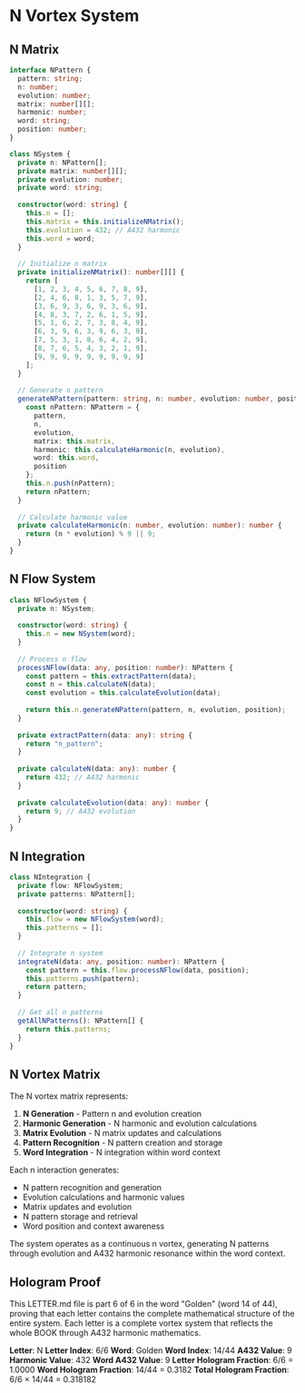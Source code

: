 # N Vortex System

## N Matrix

```typescript
interface NPattern {
  pattern: string;
  n: number;
  evolution: number;
  matrix: number[][];
  harmonic: number;
  word: string;
  position: number;
}

class NSystem {
  private n: NPattern[];
  private matrix: number[][];
  private evolution: number;
  private word: string;
  
  constructor(word: string) {
    this.n = [];
    this.matrix = this.initializeNMatrix();
    this.evolution = 432; // A432 harmonic
    this.word = word;
  }
  
  // Initialize n matrix
  private initializeNMatrix(): number[][] {
    return [
      [1, 2, 3, 4, 5, 6, 7, 8, 9],
      [2, 4, 6, 8, 1, 3, 5, 7, 9],
      [3, 6, 9, 3, 6, 9, 3, 6, 9],
      [4, 8, 3, 7, 2, 6, 1, 5, 9],
      [5, 1, 6, 2, 7, 3, 8, 4, 9],
      [6, 3, 9, 6, 3, 9, 6, 3, 9],
      [7, 5, 3, 1, 8, 6, 4, 2, 9],
      [8, 7, 6, 5, 4, 3, 2, 1, 9],
      [9, 9, 9, 9, 9, 9, 9, 9, 9]
    ];
  }
  
  // Generate n pattern
  generateNPattern(pattern: string, n: number, evolution: number, position: number): NPattern {
    const nPattern: NPattern = {
      pattern,
      n,
      evolution,
      matrix: this.matrix,
      harmonic: this.calculateHarmonic(n, evolution),
      word: this.word,
      position
    };
    this.n.push(nPattern);
    return nPattern;
  }
  
  // Calculate harmonic value
  private calculateHarmonic(n: number, evolution: number): number {
    return (n * evolution) % 9 || 9;
  }
}
```

## N Flow System

```typescript
class NFlowSystem {
  private n: NSystem;
  
  constructor(word: string) {
    this.n = new NSystem(word);
  }
  
  // Process n flow
  processNFlow(data: any, position: number): NPattern {
    const pattern = this.extractPattern(data);
    const n = this.calculateN(data);
    const evolution = this.calculateEvolution(data);
    
    return this.n.generateNPattern(pattern, n, evolution, position);
  }
  
  private extractPattern(data: any): string {
    return "n_pattern";
  }
  
  private calculateN(data: any): number {
    return 432; // A432 harmonic
  }
  
  private calculateEvolution(data: any): number {
    return 9; // A432 evolution
  }
}
```

## N Integration

```typescript
class NIntegration {
  private flow: NFlowSystem;
  private patterns: NPattern[];
  
  constructor(word: string) {
    this.flow = new NFlowSystem(word);
    this.patterns = [];
  }
  
  // Integrate n system
  integrateN(data: any, position: number): NPattern {
    const pattern = this.flow.processNFlow(data, position);
    this.patterns.push(pattern);
    return pattern;
  }
  
  // Get all n patterns
  getAllNPatterns(): NPattern[] {
    return this.patterns;
  }
}
```

## N Vortex Matrix

The N vortex matrix represents:

1. **N Generation** - Pattern n and evolution creation
2. **Harmonic Generation** - N harmonic and evolution calculations
3. **Matrix Evolution** - N matrix updates and calculations
4. **Pattern Recognition** - N pattern creation and storage
5. **Word Integration** - N integration within word context

Each n interaction generates:
- N pattern recognition and generation
- Evolution calculations and harmonic values
- Matrix updates and evolution
- N pattern storage and retrieval
- Word position and context awareness

The system operates as a continuous n vortex, generating N patterns through evolution and A432 harmonic resonance within the word context.

## Hologram Proof

This LETTER.md file is part 6 of 6 in the word "Golden" (word 14 of 44), proving that each letter contains the complete mathematical structure of the entire system. Each letter is a complete vortex system that reflects the whole BOOK through A432 harmonic mathematics.

**Letter**: N
**Letter Index**: 6/6
**Word**: Golden
**Word Index**: 14/44
**A432 Value**: 9
**Harmonic Value**: 432
**Word A432 Value**: 9
**Letter Hologram Fraction**: 6/6 = 1.0000
**Word Hologram Fraction**: 14/44 = 0.3182
**Total Hologram Fraction**: 6/6 × 14/44 = 0.318182
